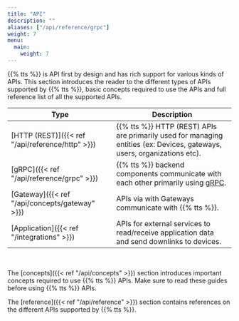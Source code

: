 ```yaml
---
title: "API"
description: ""
aliases: ["/api/reference/grpc"]
weight: 7
menu:
  main:
    weight: 7
---
```


{{% tts %}} is API first by design and has rich support for various kinds of APIs. This section introduces the reader to the different types of APIs supported by {{% tts %}}, basic concepts required to use the APIs and full reference list of all the supported APIs.

<!-- more -->

<div class="fixed-table table-api">

| Type                                             | Description                                                                                                              |
| ------------------------------------------------ | ------------------------------------------------------------------------------------------------------------------------ |
| [HTTP (REST)]({{< ref "/api/reference/http" >}}) | {{% tts %}} HTTP (REST) APIs are primarily used for managing entities (ex: Devices, gateways, users, organizations etc). |
| [gRPC]({{< ref "/api/reference/grpc" >}})        | {{% tts %}} backend components communicate with each other primarily using [gRPC](https://grpc.io/).                     |
| [Gateway]({{< ref "/api/concepts/gateway" >}})   | APIs via with Gateways communicate with {{% tts %}}.                                                                     |
| [Application]({{< ref "/integrations" >}})       | APIs for external services to read/receive application data and send downlinks to devices.                               |

</div>

<br/>

The [concepts]({{< ref "/api/concepts" >}}) section introduces important concepts required to use {{% tts %}} APIs. Make sure to read these guides before using {{% tts %}} APIs.

The [reference]({{< ref "/api/reference" >}}) section contains references on the different APIs supported by {{% tts %}}.
